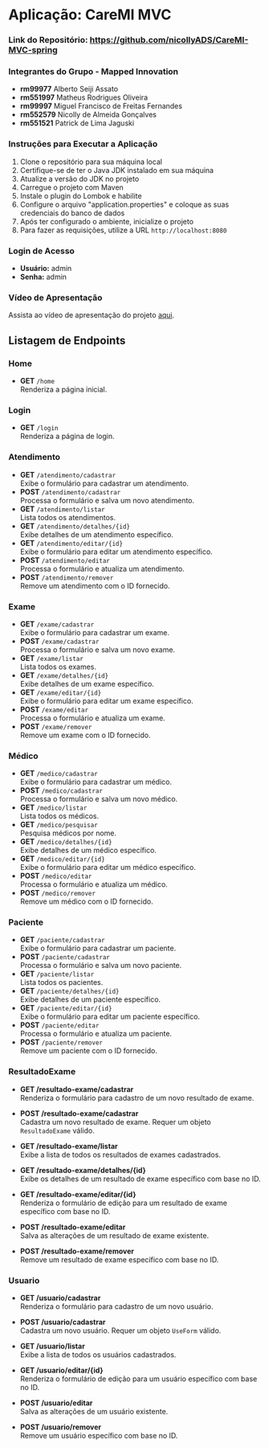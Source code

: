 # Aplicação: CareMI MVC

### Link do Repositório: https://github.com/nicollyADS/CareMI-MVC-spring

### Integrantes do Grupo - Mapped Innovation
- **rm99977** Alberto Seiji Assato
- **rm551997** Matheus Rodrigues Oliveira
- **rm99997** Miguel Francisco de Freitas Fernandes
- **rm552579** Nicolly de Almeida Gonçalves
- **rm551521** Patrick de Lima Jaguski

### Instruções para Executar a Aplicação

1. Clone o repositório para sua máquina local
2. Certifique-se de ter o Java JDK instalado em sua máquina
3. Atualize a versão do JDK no projeto
4. Carregue o projeto com Maven
5. Instale o plugin do Lombok e habilite
6. Configure o arquivo "application.properties" e coloque as suas credenciais do banco de dados
7. Após ter configurado o ambiente, inicialize o projeto
8. Para fazer as requisições, utilize a URL `http://localhost:8080`

### Login de Acesso
- **Usuário:** admin
- **Senha:** admin

### Vídeo de Apresentação

Assista ao vídeo de apresentação do projeto [aqui]().


## Listagem de Endpoints
### Home
- **GET** `/home`  
  Renderiza a página inicial.

### Login
- **GET** `/login`  
  Renderiza a página de login.

### Atendimento
- **GET** `/atendimento/cadastrar`  
  Exibe o formulário para cadastrar um atendimento.
- **POST** `/atendimento/cadastrar`  
  Processa o formulário e salva um novo atendimento.
- **GET** `/atendimento/listar`  
  Lista todos os atendimentos.
- **GET** `/atendimento/detalhes/{id}`  
  Exibe detalhes de um atendimento específico.
- **GET** `/atendimento/editar/{id}`  
  Exibe o formulário para editar um atendimento específico.
- **POST** `/atendimento/editar`  
  Processa o formulário e atualiza um atendimento.
- **POST** `/atendimento/remover`  
  Remove um atendimento com o ID fornecido.

### Exame
- **GET** `/exame/cadastrar`  
  Exibe o formulário para cadastrar um exame.
- **POST** `/exame/cadastrar`  
  Processa o formulário e salva um novo exame.
- **GET** `/exame/listar`  
  Lista todos os exames.
- **GET** `/exame/detalhes/{id}`  
  Exibe detalhes de um exame específico.
- **GET** `/exame/editar/{id}`  
  Exibe o formulário para editar um exame específico.
- **POST** `/exame/editar`  
  Processa o formulário e atualiza um exame.
- **POST** `/exame/remover`  
  Remove um exame com o ID fornecido.

### Médico
- **GET** `/medico/cadastrar`  
  Exibe o formulário para cadastrar um médico.
- **POST** `/medico/cadastrar`  
  Processa o formulário e salva um novo médico.
- **GET** `/medico/listar`  
  Lista todos os médicos.
- **GET** `/medico/pesquisar`  
  Pesquisa médicos por nome.
- **GET** `/medico/detalhes/{id}`  
  Exibe detalhes de um médico específico.
- **GET** `/medico/editar/{id}`  
  Exibe o formulário para editar um médico específico.
- **POST** `/medico/editar`  
  Processa o formulário e atualiza um médico.
- **POST** `/medico/remover`  
  Remove um médico com o ID fornecido.

### Paciente
- **GET** `/paciente/cadastrar`  
  Exibe o formulário para cadastrar um paciente.
- **POST** `/paciente/cadastrar`  
  Processa o formulário e salva um novo paciente.
- **GET** `/paciente/listar`  
  Lista todos os pacientes.
- **GET** `/paciente/detalhes/{id}`  
  Exibe detalhes de um paciente específico.
- **GET** `/paciente/editar/{id}`  
  Exibe o formulário para editar um paciente específico.
- **POST** `/paciente/editar`  
  Processa o formulário e atualiza um paciente.
- **POST** `/paciente/remover`  
  Remove um paciente com o ID fornecido.

### ResultadoExame
- **GET /resultado-exame/cadastrar**  
  Renderiza o formulário para cadastro de um novo resultado de exame.

- **POST /resultado-exame/cadastrar**  
  Cadastra um novo resultado de exame. Requer um objeto `ResultadoExame` válido.

- **GET /resultado-exame/listar**  
  Exibe a lista de todos os resultados de exames cadastrados.

- **GET /resultado-exame/detalhes/{id}**  
  Exibe os detalhes de um resultado de exame específico com base no ID.

- **GET /resultado-exame/editar/{id}**  
  Renderiza o formulário de edição para um resultado de exame específico com base no ID.

- **POST /resultado-exame/editar**  
  Salva as alterações de um resultado de exame existente.

- **POST /resultado-exame/remover**  
  Remove um resultado de exame específico com base no ID.

### Usuario
- **GET /usuario/cadastrar**  
  Renderiza o formulário para cadastro de um novo usuário.

- **POST /usuario/cadastrar**  
  Cadastra um novo usuário. Requer um objeto `UseForm` válido.

- **GET /usuario/listar**  
  Exibe a lista de todos os usuários cadastrados.

- **GET /usuario/editar/{id}**  
  Renderiza o formulário de edição para um usuário específico com base no ID.

- **POST /usuario/editar**  
  Salva as alterações de um usuário existente.

- **POST /usuario/remover**  
  Remove um usuário específico com base no ID.
